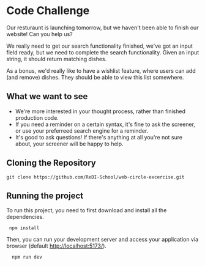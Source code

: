 # Code Challenge

Our resturaunt is launching tomorrow, but we haven't been able to finish our website! Can you help us?

We really need to get our search functionality finished, we've got an input field ready, but we need to complete the search functionality. Given an input string, it should return matching dishes.

As a bonus, we'd really like to have a wishlist feature, where users can add (and remove) dishes. They should be able to view this list somewhere.

## What we want to see

- We're more interested in your thought process, rather than finished production code.
- If you need a reminder on a certain syntax, it's fine to ask the screener, or use your preferreed search engine for a reminder.
- It's good to ask questions! If there's anything at all you're not sure about, your screener will be happy to help.


## Cloning the Repository

```
git clone https://github.com/ReDI-School/web-circle-excercise.git
```

## Running the project

To run this project, you need to first download and install all the dependencies.

```
 npm install
```

Then, you can run your development server and access your application via browser (default [http://localhost:5173/](http://localhost:5173/)).

```
  npm run dev
```
